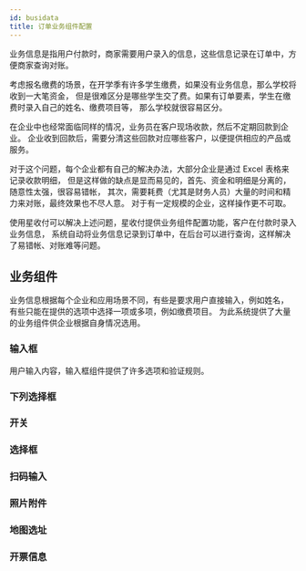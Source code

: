```yaml
---
id: busidata
title: 订单业务组件配置
---
```


业务信息是指用户付款时，商家需要用户录入的信息，这些信息记录在订单中，方便商家查询对账。

考虑报名缴费的场景，在开学季有许多学生缴费，如果没有业务信息，那么学校将收到一大笔资金，
但是很难区分是哪些学生交了费。如果有订单要素，学生在缴费时录入自己的姓名、缴费项目等，
那么学校就很容易区分。

在企业中也经常面临同样的情况，业务员在客户现场收款，然后不定期回款到企业。
企业收到回款后，需要分清这些回款对应哪些客户，以便提供相应的产品或服务。

对于这个问题，每个企业都有自己的解决办法，大部分企业是通过 Excel 表格来记录收款明细，
但是这样做的缺点是显而易见的，首先、资金和明细是分离的，随意性太强，很容易错帐，
其次，需要耗费（尤其是财务人员）大量的时间和精力来对账，最终效果也不尽人意。
对于有一定规模的企业，这样操作更不可取。

使用星收付可以解决上述问题，星收付提供业务组件配置功能，客户在付款时录入业务信息，
系统自动将业务信息记录到订单中，在后台可以进行查询，这样解决了易错帐、对账难等问题。

## 业务组件

业务信息根据每个企业和应用场景不同，有些是要求用户直接输入，例如姓名，
有些只能在提供的选项中选择一项或多项，例如缴费项目。
为此系统提供了大量的业务组件供企业根据自身情况选用。

### 输入框

用户输入内容，输入框组件提供了许多选项和验证规则。

### 下列选择框

### 开关

### 选择框

### 扫码输入

### 照片附件

### 地图选址

### 开票信息
